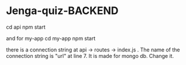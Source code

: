 # Jenga-quiz-BACKEND

cd api
npm start

and for my-app
cd my-app
npm start

there is a connection string at api -> routes -> index.js . The name of the connection string is "url" at line 7. It is made for mongo db. Change it.
